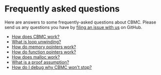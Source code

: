 # Frequently asked questions

Here are answers to some frequently-asked questions about CBMC.
Please send us any questions you have by
[filing an issue with us](https://github.com/model-checking/cbmc-training/issues)
on GitHub.

* [How does CBMC work?](cbmc.md)
* [What is loop unwinding?](loop-unwinding.md)
* [How do memory pointers work?](memory-model.md)
* [How do function pointers work?]()
* [How does malloc work?](malloc.md)
* [What is a proof assumption?](proof-assumptions.md)
* [How do I debug why CBMC won't stop?](termination.md)